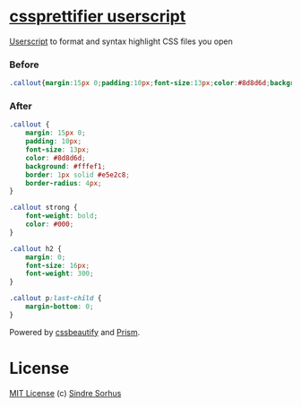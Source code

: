 # [cssprettifier userscript](http://userscripts.org/scripts/show/162004)

[Userscript](http://wiki.greasespot.net/User_script) to format and syntax highlight CSS files you open

### Before

```css
.callout{margin:15px 0;padding:10px;font-size:13px;color:#8d8d6d;background:#fffef1;border:1px solid #e5e2c8;border-radius:4px;}.callout strong{font-weight:bold;color:#000;}.callout h2{margin:0;font-size:16px;font-weight:300;}.callout p:last-child{margin-bottom:0;}
```

### After

```css
.callout {
    margin: 15px 0;
    padding: 10px;
    font-size: 13px;
    color: #8d8d6d;
    background: #fffef1;
    border: 1px solid #e5e2c8;
    border-radius: 4px;
}

.callout strong {
    font-weight: bold;
    color: #000;
}

.callout h2 {
    margin: 0;
    font-size: 16px;
    font-weight: 300;
}

.callout p:last-child {
    margin-bottom: 0;
}
```

Powered by [cssbeautify](https://github.com/senchalabs/cssbeautify) and [Prism](http://prismjs.com).


# License

[MIT License](http://en.wikipedia.org/wiki/MIT_License)
(c) [Sindre Sorhus](http://sindresorhus.com)
